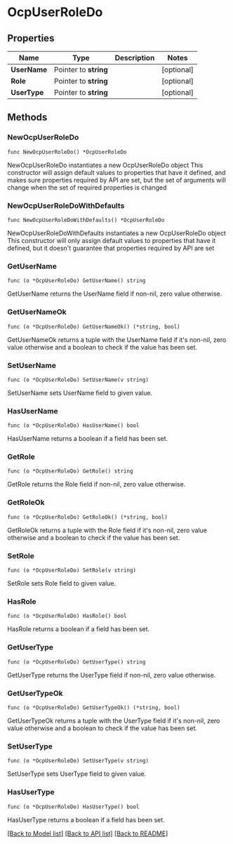 # OcpUserRoleDo

## Properties

Name | Type | Description | Notes
------------ | ------------- | ------------- | -------------
**UserName** | Pointer to **string** |  | [optional] 
**Role** | Pointer to **string** |  | [optional] 
**UserType** | Pointer to **string** |  | [optional] 

## Methods

### NewOcpUserRoleDo

`func NewOcpUserRoleDo() *OcpUserRoleDo`

NewOcpUserRoleDo instantiates a new OcpUserRoleDo object
This constructor will assign default values to properties that have it defined,
and makes sure properties required by API are set, but the set of arguments
will change when the set of required properties is changed

### NewOcpUserRoleDoWithDefaults

`func NewOcpUserRoleDoWithDefaults() *OcpUserRoleDo`

NewOcpUserRoleDoWithDefaults instantiates a new OcpUserRoleDo object
This constructor will only assign default values to properties that have it defined,
but it doesn't guarantee that properties required by API are set

### GetUserName

`func (o *OcpUserRoleDo) GetUserName() string`

GetUserName returns the UserName field if non-nil, zero value otherwise.

### GetUserNameOk

`func (o *OcpUserRoleDo) GetUserNameOk() (*string, bool)`

GetUserNameOk returns a tuple with the UserName field if it's non-nil, zero value otherwise
and a boolean to check if the value has been set.

### SetUserName

`func (o *OcpUserRoleDo) SetUserName(v string)`

SetUserName sets UserName field to given value.

### HasUserName

`func (o *OcpUserRoleDo) HasUserName() bool`

HasUserName returns a boolean if a field has been set.

### GetRole

`func (o *OcpUserRoleDo) GetRole() string`

GetRole returns the Role field if non-nil, zero value otherwise.

### GetRoleOk

`func (o *OcpUserRoleDo) GetRoleOk() (*string, bool)`

GetRoleOk returns a tuple with the Role field if it's non-nil, zero value otherwise
and a boolean to check if the value has been set.

### SetRole

`func (o *OcpUserRoleDo) SetRole(v string)`

SetRole sets Role field to given value.

### HasRole

`func (o *OcpUserRoleDo) HasRole() bool`

HasRole returns a boolean if a field has been set.

### GetUserType

`func (o *OcpUserRoleDo) GetUserType() string`

GetUserType returns the UserType field if non-nil, zero value otherwise.

### GetUserTypeOk

`func (o *OcpUserRoleDo) GetUserTypeOk() (*string, bool)`

GetUserTypeOk returns a tuple with the UserType field if it's non-nil, zero value otherwise
and a boolean to check if the value has been set.

### SetUserType

`func (o *OcpUserRoleDo) SetUserType(v string)`

SetUserType sets UserType field to given value.

### HasUserType

`func (o *OcpUserRoleDo) HasUserType() bool`

HasUserType returns a boolean if a field has been set.


[[Back to Model list]](../README.md#documentation-for-models) [[Back to API list]](../README.md#documentation-for-api-endpoints) [[Back to README]](../README.md)


